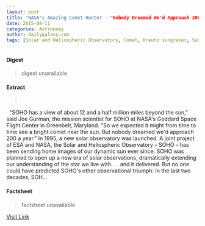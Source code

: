 ```yaml
---
layout: post
title: "NASA's Amazing Comet Hunter --"Nobody Dreamed We'd Approach 200 a Year""
date: 2015-08-11
categories: Astronomy
author: dailygalaxy.com
tags: [Solar and Heliospheric Observatory, Comet, Kreutz sungrazer, Sun, Comet ISON, Sungrazing comet, Astronomy, Comet tail, Physical sciences, Solar System, Bodies of the Solar System, Space science, Planetary science, Local Interstellar Cloud, Outer space]
---
```



#### Digest
>digest unavailable

#### Extract
>       "SOHO has a view of about 12 and a half million miles beyond the sun," said Joe Gurman, the mission scientist for SOHO at NASA's Goddard Space Flight Center in Greenbelt, Maryland. "So we expected it might from time to time see a bright comet near the sun. But nobody dreamed we'd approach 200 a year." In 1995, a new solar observatory was launched. A joint project of ESA and NASA, the Solar and Heliospheric Observatory – SOHO – has been sending home images of our dynamic sun ever since. SOHO was planned to open up a new era of solar observations, dramatically extending our understanding of the star we live with. . . and it delivered. But no one could have predicted SOHO's other observational triumph: In the last two decades, SOH...

#### Factsheet
>factsheet unavailable

[Visit Link](http://www.dailygalaxy.com/my_weblog/2015/07/nasas-amazing-comet-hunter-nobody-dreamed-wed-approach-200-a-year.html)


